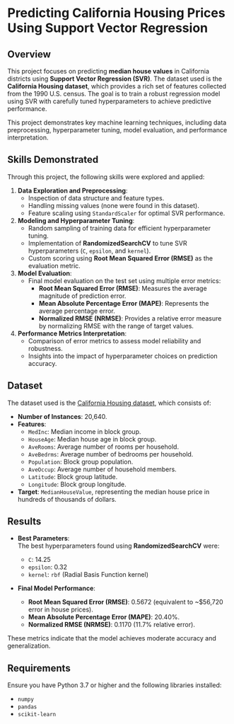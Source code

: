 # Predicting California Housing Prices Using Support Vector Regression

## Overview
This project focuses on predicting **median house values** in California districts using **Support Vector Regression (SVR)**. The dataset used is the **California Housing dataset**, which provides a rich set of features collected from the 1990 U.S. census. The goal is to train a robust regression model using SVR with carefully tuned hyperparameters to achieve predictive performance.

This project demonstrates key machine learning techniques, including data preprocessing, hyperparameter tuning, model evaluation, and performance interpretation.

## Skills Demonstrated
Through this project, the following skills were explored and applied:

1. **Data Exploration and Preprocessing**:
   - Inspection of data structure and feature types.
   - Handling missing values (none were found in this dataset).
   - Feature scaling using `StandardScaler` for optimal SVR performance.
2. **Modeling and Hyperparameter Tuning**:
   - Random sampling of training data for efficient hyperparameter tuning.
   - Implementation of **RandomizedSearchCV** to tune SVR hyperparameters (`C`, `epsilon`, and `kernel`).
   - Custom scoring using **Root Mean Squared Error (RMSE)** as the evaluation metric.
3. **Model Evaluation**:
   - Final model evaluation on the test set using multiple error metrics:
     - **Root Mean Squared Error (RMSE)**: Measures the average magnitude of prediction error.
     - **Mean Absolute Percentage Error (MAPE)**: Represents the average percentage error.
     - **Normalized RMSE (NRMSE)**: Provides a relative error measure by normalizing RMSE with the range of target values.
4. **Performance Metrics Interpretation**:
   - Comparison of error metrics to assess model reliability and robustness.
   - Insights into the impact of hyperparameter choices on prediction accuracy.

## Dataset
The dataset used is the [California Housing dataset](https://scikit-learn.org/stable/modules/generated/sklearn.datasets.fetch_california_housing.html), which consists of:

- **Number of Instances**: 20,640.
- **Features**:
  - `MedInc`: Median income in block group.
  - `HouseAge`: Median house age in block group.
  - `AveRooms`: Average number of rooms per household.
  - `AveBedrms`: Average number of bedrooms per household.
  - `Population`: Block group population.
  - `AveOccup`: Average number of household members.
  - `Latitude`: Block group latitude.
  - `Longitude`: Block group longitude.
- **Target**: `MedianHouseValue`, representing the median house price in hundreds of thousands of dollars.

## Results
- **Best Parameters**:  
  The best hyperparameters found using **RandomizedSearchCV** were:
  - `C`: 14.25
  - `epsilon`: 0.32
  - `kernel`: `rbf` (Radial Basis Function kernel)

- **Final Model Performance**:
  - **Root Mean Squared Error (RMSE)**: 0.5672 (equivalent to ~$56,720 error in house prices).
  - **Mean Absolute Percentage Error (MAPE)**: 20.40%.
  - **Normalized RMSE (NRMSE)**: 0.1170 (11.7% relative error).

These metrics indicate that the model achieves moderate accuracy and generalization.

## Requirements
Ensure you have Python 3.7 or higher and the following libraries installed:

- `numpy`
- `pandas`
- `scikit-learn`

